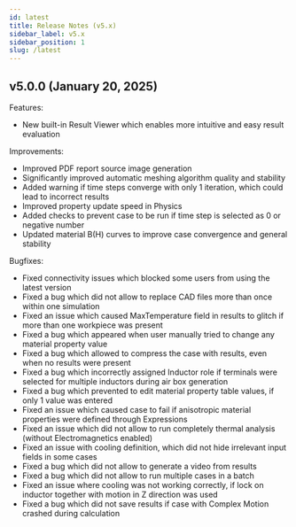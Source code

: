 ```yaml
---
id: latest
title: Release Notes (v5.x)
sidebar_label: v5.x
sidebar_position: 1
slug: /latest
---
```



## v5.0.0 (January 20, 2025)
Features:

* New built-in Result Viewer which enables more intuitive and easy result evaluation

Improvements:

* Improved PDF report source image generation
* Significantly improved automatic meshing algorithm quality and stability
* Added warning if time steps converge with only 1 iteration, which could lead to incorrect results
* Improved property update speed in Physics
* Added checks to prevent case to be run if time step is selected as 0 or negative number
* Updated material B(H) curves to improve case convergence and general stability

Bugfixes:

* Fixed connectivity issues which blocked some users from using the latest version
* Fixed a bug which did not allow to replace CAD files more than once within one simulation
* Fixed an issue which caused MaxTemperature field in results to glitch if more than one workpiece was present
* Fixed a bug which appeared when user manually tried to change any material property value
* Fixed a bug which allowed to compress the case with results, even when no results were present
* Fixed a bug which incorrectly assigned Inductor role if terminals were selected for multiple inductors during air box generation
* Fixed a bug which prevented to edit material property table values, if only 1 value was entered
* Fixed an issue which caused case to fail if anisotropic material properties were defined through Expressions
* Fixed an issue which did not allow to run completely thermal analysis (without Electromagnetics enabled)
* Fixed an issue with cooling definition, which did not hide irrelevant input fields in some cases
* Fixed a bug which did not allow to generate a video from results
* Fixed a bug which did not allow to run multiple cases in a batch
* Fixed an issue where cooling was not working correctly, if lock on inductor together with motion in Z direction was used
* Fixed a bug which did not save results if case with Complex Motion crashed during calculation



